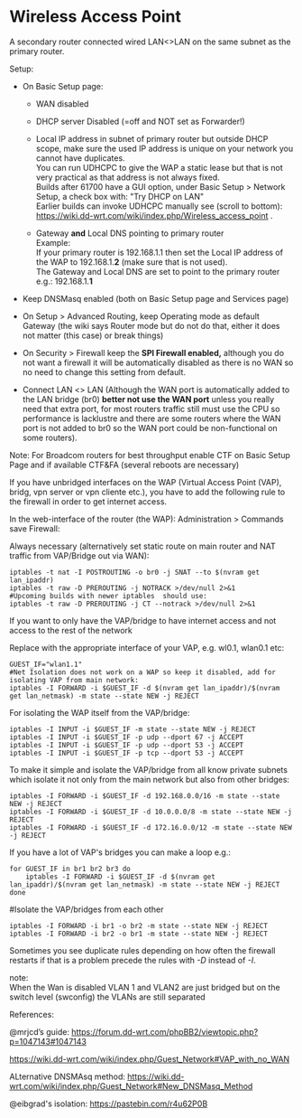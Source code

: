 Wireless Access Point 
======================

A secondary router connected wired LAN\<\>LAN on the same subnet as the primary
router.

Setup:

-   On Basic Setup page:

    -   WAN disabled

    -   DHCP server Disabled (=off and NOT set as Forwarder!)

    -   Local IP address in subnet of primary router but outside DHCP scope,
        make sure the used IP address is unique on your network you cannot have
        duplicates.  
        You can run UDHCPC to give the WAP a static lease but that is not very practical as that address is not always fixed.  
        Builds after 61700 have a GUI option, under Basic Setup > Network Setup, a check box with: "Try DHCP on LAN"  
        Earlier builds can invoke UDHCPC manually see (scroll to bottom): https://wiki.dd-wrt.com/wiki/index.php/Wireless_access_point .    
          
    -   Gateway **and** Local DNS pointing to primary router  
        Example:  
        If your primary router is 192.168.1.1 then set the Local IP address of
        the WAP to 192.168.1.**2** (make sure that is not used).  
        The Gateway and Local DNS are set to point to the primary router e.g.:
        192.168.1.**1**

-   Keep DNSMasq enabled (both on Basic Setup page and Services page)

-   On Setup \> Advanced Routing, keep Operating mode as default Gateway
    (the wiki says Router mode but do not do that, either it does not matter
    (this case) or break things)

-   On Security \> Firewall keep the **SPI Firewall enabled,** although you do
    not want a firewall it will be automatically disabled as there is no WAN so
    no need to change this setting from default.

-   Connect LAN \<\> LAN (Although the WAN port is automatically added to the LAN bridge (br0) **better not use the WAN port** unless you really need
    that extra port, for most routers traffic still must use the CPU so
    performance is lacklustre and there are some routers where the WAN port is
    not added to br0 so the WAN port could be non-functional on some routers).

Note: For Broadcom routers for best throughput enable CTF on Basic Setup Page and if available CTF&FA (several reboots are necessary)

If you have unbridged interfaces on the WAP (Virtual Access Point (VAP), bridg,
vpn server or vpn cliente etc.), you have to add the following rule to the
firewall in order to get internet access.

In the web-interface of the router (the WAP): Administration \> Commands save
Firewall:

Always necessary (alternatively set static route on main router and NAT
traffic from VAP/Bridge out via WAN):
```
iptables -t nat -I POSTROUTING -o br0 -j SNAT --to $(nvram get lan_ipaddr)
iptables -t raw -D PREROUTING -j NOTRACK >/dev/null 2>&1
#Upcoming builds with newer iptables  should use:
iptables -t raw -D PREROUTING -j CT --notrack >/dev/null 2>&1
```

If you want to only have the VAP/bridge to have internet access and not access
to the rest of the network

Replace with the appropriate interface of your VAP, e.g. wl0.1, wlan0.1 etc:
```
GUEST_IF="wlan1.1"
#Net Isolation does not work on a WAP so keep it disabled, add for isolating VAP from main network:  
iptables -I FORWARD -i $GUEST_IF -d $(nvram get lan_ipaddr)/$(nvram get lan_netmask) -m state --state NEW -j REJECT
```

For isolating the WAP itself from the VAP/bridge:  
```
iptables -I INPUT -i $GUEST_IF -m state --state NEW -j REJECT
iptables -I INPUT -i $GUEST_IF -p udp --dport 67 -j ACCEPT
iptables -I INPUT -i $GUEST_IF -p udp --dport 53 -j ACCEPT
iptables -I INPUT -i $GUEST_IF -p tcp --dport 53 -j ACCEPT
```

To make it simple and isolate the VAP/bridge from all know private subnets which isolate it not only from the main network but also from other bridges:  
```
iptables -I FORWARD -i $GUEST_IF -d 192.168.0.0/16 -m state --state NEW -j REJECT
iptables -I FORWARD -i $GUEST_IF -d 10.0.0.0/8 -m state --state NEW -j REJECT
iptables -I FORWARD -i $GUEST_IF -d 172.16.0.0/12 -m state --state NEW -j REJECT
```

If you have a lot of VAP's bridges you can make a loop e.g.:  
```
for GUEST_IF in br1 br2 br3 do
    iptables -I FORWARD -i $GUEST_IF -d $(nvram get lan_ipaddr)/$(nvram get lan_netmask) -m state --state NEW -j REJECT
done
```

#Isolate the VAP/bridges from each other
```
iptables -I FORWARD -i br1 -o br2 -m state --state NEW -j REJECT
iptables -I FORWARD -i br2 -o br1 -m state --state NEW -j REJECT
```

Sometimes you see duplicate rules depending on how often the firewall restarts
if that is a problem precede the rules with *-D* instead of *-I*.

note:  
When the Wan is disabled VLAN 1 and VLAN2 are just bridged but on the switch level (swconfig) the VLANs are still separated

References:  

\@mrjcd’s guide:
<https://forum.dd-wrt.com/phpBB2/viewtopic.php?p=1047143#1047143>

<https://wiki.dd-wrt.com/wiki/index.php/Guest_Network#VAP_with_no_WAN>

ALternative DNSMAsq method:
<https://wiki.dd-wrt.com/wiki/index.php/Guest_Network#New_DNSMasq_Method>

\@eibgrad's isolation: <https://pastebin.com/r4u62P0B>
